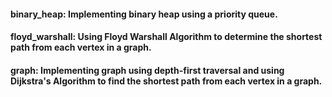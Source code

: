 #### binary_heap: Implementing binary heap using a priority queue.
#### floyd_warshall: Using Floyd Warshall Algorithm to determine the shortest path from each vertex in a graph.
#### graph: Implementing graph using depth-first traversal and using Dijkstra's Algorithm to find the shortest path from each vertex in a graph.

